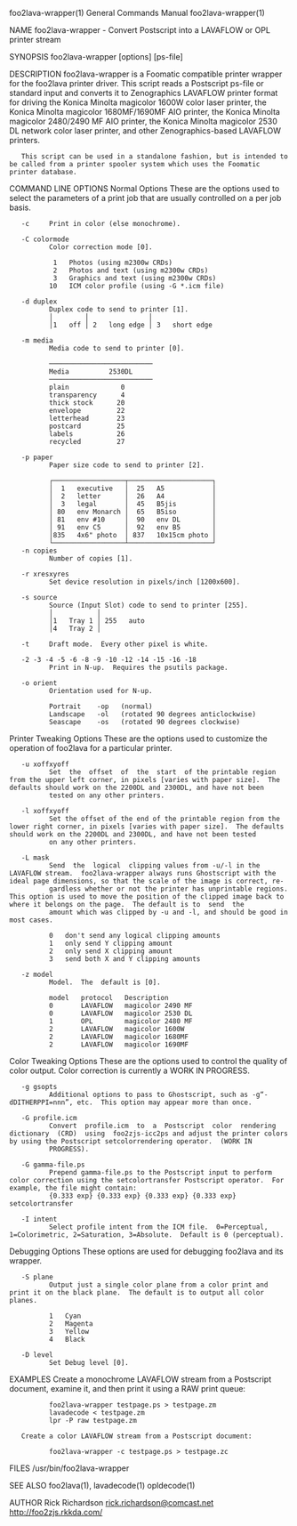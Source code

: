 foo2lava-wrapper(1)                                                                        General Commands Manual                                                                        foo2lava-wrapper(1)

NAME
       foo2lava-wrapper - Convert Postscript into a LAVAFLOW or OPL printer stream

SYNOPSIS
       foo2lava-wrapper [options] [ps-file]

DESCRIPTION
       foo2lava-wrapper  is a Foomatic compatible printer wrapper for the foo2lava printer driver.  This script reads a Postscript ps-file or standard input and converts it to Zenographics LAVAFLOW printer
       format for driving the Konica Minolta magicolor 1600W color laser printer, the Konica Minolta magicolor 1680MF/1690MF AIO printer, the Konica Minolta magicolor 2480/2490 MF AIO printer,  the  Konica
       Minolta magicolor 2530 DL network color laser printer, and other Zenographics-based LAVAFLOW printers.

       This script can be used in a standalone fashion, but is intended to be called from a printer spooler system which uses the Foomatic printer database.

COMMAND LINE OPTIONS
   Normal Options
       These are the options used to select the parameters of a print job that are usually controlled on a per job basis.

       -c     Print in color (else monochrome).

       -C colormode
              Color correction mode [0].

               1   Photos (using m2300w CRDs)
               2   Photos and text (using m2300w CRDs)
               3   Graphics and text (using m2300w CRDs)
              10   ICM color profile (using -G *.icm file)

       -d duplex
              Duplex code to send to printer [1].
              │        │               │
              │1   off │ 2   long edge │ 3   short edge

       -m media
              Media code to send to printer [0].

              ──────────────────────────
              Media          2530DL
              ──────────────────────────
              plain             0
              transparency      4
              thick stock      20
              envelope         22
              letterhead       23
              postcard         25
              labels           26
              recycled         27

       -p paper
              Paper size code to send to printer [2].

              ┌──────────────────┬─────────────────────┐
              │  1   executive   │  25   A5            │
              │  2   letter      │  26   A4            │
              │  3   legal       │  45   B5jis         │
              │ 80   env Monarch │  65   B5iso         │
              │ 81   env #10     │  90   env DL        │
              │ 91   env C5      │  92   env B5        │
              │835   4x6" photo  │ 837   10x15cm photo │
              └──────────────────┴─────────────────────┘
       -n copies
              Number of copies [1].

       -r xresxyres
              Set device resolution in pixels/inch [1200x600].

       -s source
              Source (Input Slot) code to send to printer [255].
              │           │
              │1   Tray 1 │ 255   auto
              │4   Tray 2 │

       -t     Draft mode.  Every other pixel is white.

       -2 -3 -4 -5 -6 -8 -9 -10 -12 -14 -15 -16 -18
              Print in N-up.  Requires the psutils package.

       -o orient
              Orientation used for N-up.

              Portrait    -op   (normal)
              Landscape   -ol   (rotated 90 degrees anticlockwise)
              Seascape    -os   (rotated 90 degrees clockwise)

   Printer Tweaking Options
       These are the options used to customize the operation of foo2lava for a particular printer.

       -u xoffxyoff
              Set  the  offset  of  the  start  of the printable region from the upper left corner, in pixels [varies with paper size].  The defaults should work on the 2200DL and 2300DL, and have not been
              tested on any other printers.

       -l xoffxyoff
              Set the offset of the end of the printable region from the lower right corner, in pixels [varies with paper size].  The defaults should work on the 2200DL and 2300DL, and have not been tested
              on any other printers.

       -L mask
              Send  the  logical  clipping values from -u/-l in the LAVAFLOW stream.  foo2lava-wrapper always runs Ghostscript with the ideal page dimensions, so that the scale of the image is correct, re‐
              gardless whether or not the printer has unprintable regions.  This option is used to move the position of the clipped image back to where it belongs on the page.  The default is to  send  the
              amount which was clipped by -u and -l, and should be good in most cases.

              0   don't send any logical clipping amounts
              1   only send Y clipping amount
              2   only send X clipping amount
              3   send both X and Y clipping amounts

       -z model
              Model.  The  default is [0].

              model   protocol   Description
              0       LAVAFLOW   magicolor 2490 MF
              0       LAVAFLOW   magicolor 2530 DL
              1       OPL        magicolor 2480 MF
              2       LAVAFLOW   magicolor 1600W
              2       LAVAFLOW   magicolor 1680MF
              2       LAVAFLOW   magicolor 1690MF

   Color Tweaking Options
       These are the options used to control the quality of color output.  Color correction is currently a WORK IN PROGRESS.

       -g gsopts
              Additional options to pass to Ghostscript, such as -g“-dDITHERPPI=nnn”, etc.  This option may appear more than once.

       -G profile.icm
              Convert  profile.icm  to  a  Postscript  color  rendering  dictionary  (CRD)  using  foo2zjs-icc2ps and adjust the printer colors by using the Postscript setcolorrendering operator.  (WORK IN
              PROGRESS).

       -G gamma-file.ps
              Prepend gamma-file.ps to the Postscript input to perform color correction using the setcolortransfer Postscript operator.  For example, the file might contain:
              {0.333 exp} {0.333 exp} {0.333 exp} {0.333 exp} setcolortransfer

       -I intent
              Select profile intent from the ICM file.  0=Perceptual, 1=Colorimetric, 2=Saturation, 3=Absolute.  Default is 0 (perceptual).

   Debugging Options
       These options are used for debugging foo2lava and its wrapper.

       -S plane
              Output just a single color plane from a color print and print it on the black plane.  The default is to output all color planes.

              1   Cyan
              2   Magenta
              3   Yellow
              4   Black

       -D level
              Set Debug level [0].

EXAMPLES
       Create a monochrome LAVAFLOW stream from a Postscript document, examine it, and then print it using a RAW print queue:

              foo2lava-wrapper testpage.ps > testpage.zm
              lavadecode < testpage.zm
              lpr -P raw testpage.zm

       Create a color LAVAFLOW stream from a Postscript document:

              foo2lava-wrapper -c testpage.ps > testpage.zc

FILES
       /usr/bin/foo2lava-wrapper

SEE ALSO
       foo2lava(1), lavadecode(1) opldecode(1)

AUTHOR
       Rick Richardson <rick.richardson@comcast.net>
       http://foo2zjs.rkkda.com/

